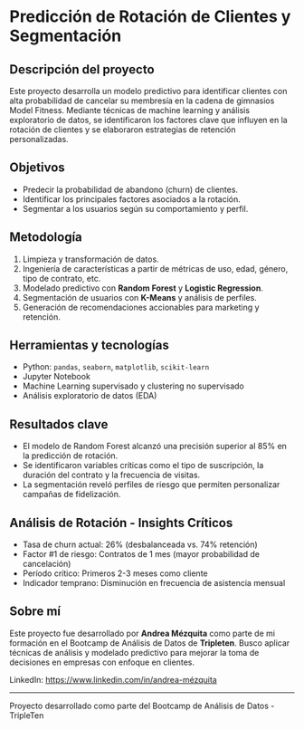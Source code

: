 # Predicción de Rotación de Clientes y Segmentación

## Descripción del proyecto

Este proyecto desarrolla un modelo predictivo para identificar clientes con alta probabilidad de cancelar su membresía en la cadena de gimnasios Model Fitness. Mediante técnicas de machine learning y análisis exploratorio de datos, se identificaron los factores clave que influyen en la rotación de clientes y se elaboraron estrategias de retención personalizadas.

## Objetivos

- Predecir la probabilidad de abandono (churn) de clientes.
- Identificar los principales factores asociados a la rotación.
- Segmentar a los usuarios según su comportamiento y perfil.

## Metodología

1. Limpieza y transformación de datos.
2. Ingeniería de características a partir de métricas de uso, edad, género, tipo de contrato, etc.
3. Modelado predictivo con **Random Forest** y **Logistic Regression**.
4. Segmentación de usuarios con **K-Means** y análisis de perfiles.
5. Generación de recomendaciones accionables para marketing y retención.

## Herramientas y tecnologías

- Python: `pandas`, `seaborn`, `matplotlib`, `scikit-learn`
- Jupyter Notebook
- Machine Learning supervisado y clustering no supervisado
- Análisis exploratorio de datos (EDA)

## Resultados clave

- El modelo de Random Forest alcanzó una precisión superior al 85% en la predicción de rotación.
- Se identificaron variables críticas como el tipo de suscripción, la duración del contrato y la frecuencia de visitas.
- La segmentación reveló perfiles de riesgo que permiten personalizar campañas de fidelización.

## Análisis de Rotación - Insights Críticos

- Tasa de churn actual: 26% (desbalanceada vs. 74% retención)
- Factor #1 de riesgo: Contratos de 1 mes (mayor probabilidad de cancelación)
- Período crítico: Primeros 2-3 meses como cliente
- Indicador temprano: Disminución en frecuencia de asistencia mensual

## Sobre mí

Este proyecto fue desarrollado por **Andrea Mézquita** como parte de mi formación en el Bootcamp de Análisis de Datos de **Tripleten**. Busco aplicar técnicas de análisis y modelado predictivo para mejorar la toma de decisiones en empresas con enfoque en clientes.

LinkedIn: https://www.linkedin.com/in/andrea-mézquita

____
Proyecto desarrollado como parte del Bootcamp de Análisis de Datos - TripleTen

